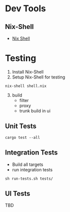 # Dev Tools

## Nix-Shell
* [Nix Shell](https://nixos.org/manual/nix/stable/#chap-installation)


# Testing

1. Install Nix-Shell
2. Setup Nix-Shell for testing
```shell
nix-shell shell.nix
```
3. build 
   * filter
   * proxy
   * trunk build in ui


## Unit Tests
```shell
cargo test --all
```

## Integration Tests
* Build all targets
* run integration tests
```shell
sh run-tests.sh tests/
```

## UI Tests
TBD